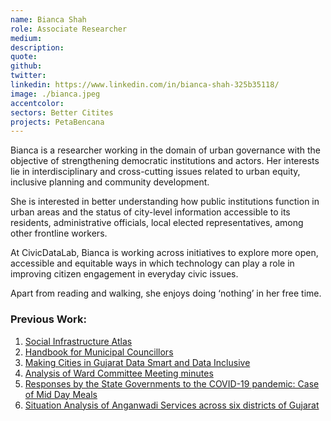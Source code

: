 ```yaml
---
name: Bianca Shah
role: Associate Researcher
medium:
description:
quote:
github:
twitter:
linkedin: https://www.linkedin.com/in/bianca-shah-325b35118/
image: ./bianca.jpeg
accentcolor:
sectors: Better Citites
projects: PetaBencana
---
```


Bianca is a researcher working in the domain of urban governance with the objective of strengthening democratic institutions and actors. Her interests lie in interdisciplinary and cross-cutting issues related to urban equity, inclusive planning and community development.

She is interested in better understanding how public institutions function in urban areas and the status of city-level information accessible to its residents, administrative officials, local elected representatives, among other frontline workers.

At CivicDataLab, Bianca is working across initiatives to explore more open, accessible and equitable ways in which technology can play a role in improving citizen engagement in everyday civic issues.

Apart from reading and walking, she enjoys doing ‘nothing’ in her free time.

### Previous Work:

1. [Social Infrastructure Atlas](https://drive.google.com/file/d/1WuJQRzA5sxQFm19uzn4TFnxdOkg3twHN/view?usp=sharing)
2. [Handbook for Municipal Councillors](https://drive.google.com/file/d/18yKKnOhLBC0VuymC9uTNM0GC9dM8xwje/view?usp=sharing)
3. [Making Cities in Gujarat Data Smart and Data Inclusive](https://drive.google.com/file/d/1tKdMVV2IzG_yUEO_XAgAn2trOT96OA4x/view?usp=sharing)
4. [Analysis of Ward Committee Meeting minutes](https://drive.google.com/file/d/1aH0C_xnRnvgGx1_6O-ly_WzaBXebscDC/view?usp=sharing)
5. [Responses by the State Governments to the COVID-19 pandemic: Case of Mid Day Meals](https://drive.google.com/file/d/1m9MjZHA9ADP76WHSUxOJqRHKlGUyRNkM/view?usp=sharing)
6. [Situation Analysis of Anganwadi Services across six districts of Gujarat](https://drive.google.com/file/d/1WS8N2ktxogmFRgZX8n6z5sP5MxyxPSCG/view?usp=sharing)
